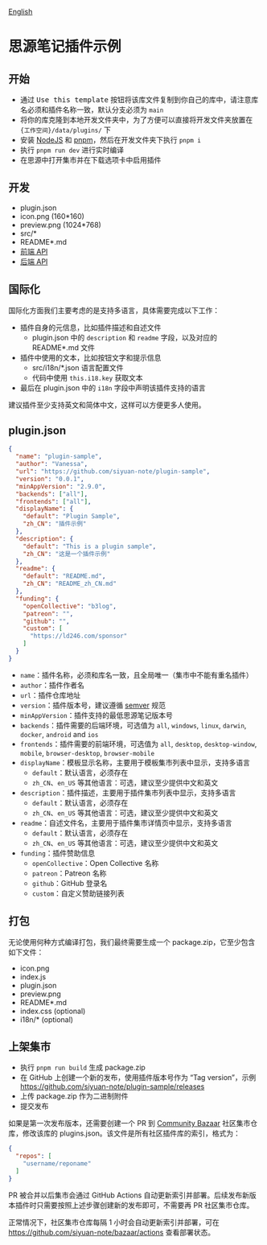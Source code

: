 [English](https://github.com/siyuan-note/plugin-sample/blob/main/README.md)

# 思源笔记插件示例

## 开始

* 通过 <kbd>Use this template</kbd> 按钮将该库文件复制到你自己的库中，请注意库名必须和插件名称一致，默认分支必须为 `main`
* 将你的库克隆到本地开发文件夹中，为了方便可以直接将开发文件夹放置在 `{工作空间}/data/plugins/` 下
* 安装 [NodeJS](https://nodejs.org/en/download) 和 [pnpm](https://pnpm.io/installation)，然后在开发文件夹下执行 `pnpm i`
* 执行 `pnpm run dev` 进行实时编译
* 在思源中打开集市并在下载选项卡中启用插件

## 开发

* plugin.json
* icon.png (160*160)
* preview.png (1024*768)
* src/*
* README*.md
* [前端 API](https://github.com/siyuan-note/petal)
* [后端 API](https://github.com/siyuan-note/siyuan/blob/master/API_zh_CN.md)

## 国际化

国际化方面我们主要考虑的是支持多语言，具体需要完成以下工作：

* 插件自身的元信息，比如插件描述和自述文件
    * plugin.json 中的 `description` 和 `readme` 字段，以及对应的 README*.md 文件
* 插件中使用的文本，比如按钮文字和提示信息
    * src/i18n/*.json 语言配置文件
    * 代码中使用 `this.i18.key` 获取文本
* 最后在 plugin.json 中的 `i18n` 字段中声明该插件支持的语言

建议插件至少支持英文和简体中文，这样可以方便更多人使用。

## plugin.json

```json
{
  "name": "plugin-sample",
  "author": "Vanessa",
  "url": "https://github.com/siyuan-note/plugin-sample",
  "version": "0.0.1",
  "minAppVersion": "2.9.0",
  "backends": ["all"],
  "frontends": ["all"],
  "displayName": {
    "default": "Plugin Sample",
    "zh_CN": "插件示例"
  },
  "description": {
    "default": "This is a plugin sample",
    "zh_CN": "这是一个插件示例"
  },
  "readme": {
    "default": "README.md",
    "zh_CN": "README_zh_CN.md"
  },
  "funding": {
    "openCollective": "b3log",
    "patreon": "",
    "github": "",
    "custom": [
      "https://ld246.com/sponsor"
    ]
  }
}
```

* `name`：插件名称，必须和库名一致，且全局唯一（集市中不能有重名插件）
* `author`：插件作者名
* `url`：插件仓库地址
* `version`：插件版本号，建议遵循 [semver](https://semver.org/lang/zh-CN/) 规范
* `minAppVersion`：插件支持的最低思源笔记版本号
* `backends`：插件需要的后端环境，可选值为 `all`, `windows`, `linux`, `darwin`, `docker`, `android` and `ios`
* `frontends`：插件需要的前端环境，可选值为 `all`, `desktop`, `desktop-window`, `mobile`, `browser-desktop`, `browser-mobile`
* `displayName`：模板显示名称，主要用于模板集市列表中显示，支持多语言
    * `default`：默认语言，必须存在
    * `zh_CN`、`en_US` 等其他语言：可选，建议至少提供中文和英文
* `description`：插件描述，主要用于插件集市列表中显示，支持多语言
    * `default`：默认语言，必须存在
    * `zh_CN`、`en_US` 等其他语言：可选，建议至少提供中文和英文
* `readme`：自述文件名，主要用于插件集市详情页中显示，支持多语言
    * `default`：默认语言，必须存在
    * `zh_CN`、`en_US` 等其他语言：可选，建议至少提供中文和英文
* `funding`：插件赞助信息
    * `openCollective`：Open Collective 名称
    * `patreon`：Patreon 名称
    * `github`：GitHub 登录名
    * `custom`：自定义赞助链接列表

## 打包

无论使用何种方式编译打包，我们最终需要生成一个 package.zip，它至少包含如下文件：

* icon.png
* index.js
* plugin.json
* preview.png
* README*.md
* index.css (optional)
* i18n/* (optional)

## 上架集市

* 执行 `pnpm run build` 生成 package.zip
* 在 GitHub 上创建一个新的发布，使用插件版本号作为 “Tag
  version”，示例 https://github.com/siyuan-note/plugin-sample/releases
* 上传 package.zip 作为二进制附件
* 提交发布

如果是第一次发布版本，还需要创建一个 PR 到 [Community Bazaar](https://github.com/siyuan-note/bazaar) 社区集市仓库，修改该库的
plugins.json。该文件是所有社区插件库的索引，格式为：

```json
{
  "repos": [
    "username/reponame"
  ]
}
```

PR 被合并以后集市会通过 GitHub Actions 自动更新索引并部署。后续发布新版本插件时只需要按照上述步骤创建新的发布即可，不需要再
PR 社区集市仓库。

正常情况下，社区集市仓库每隔 1 小时会自动更新索引并部署，可在 https://github.com/siyuan-note/bazaar/actions 查看部署状态。
